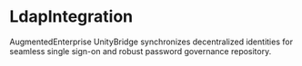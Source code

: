 # LdapIntegration
AugmentedEnterprise UnityBridge synchronizes decentralized identities for seamless single sign-on and robust password governance repository.
